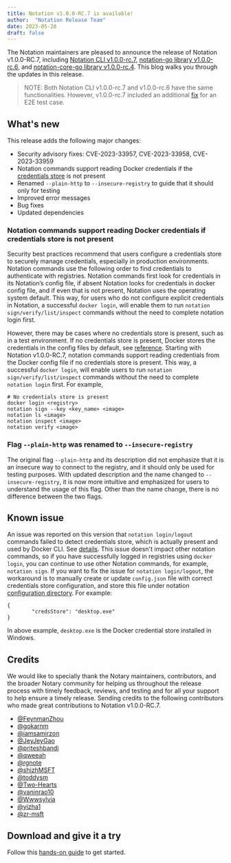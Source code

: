 ```yaml
---
title: Notation v1.0.0-RC.7 is available!
author:  "Notation Release Team"
date: 2023-05-28
draft: false
---
```


The Notation maintainers are pleased to announce the release of Notation v1.0.0-RC.7, including [Notation CLI v1.0.0-rc.7](https://github.com/notaryproject/notation/releases/tag/v1.0.0-rc.7), [notation-go library v1.0.0-rc.6](https://github.com/notaryproject/notation-go/releases/tag/v1.0.0-rc.6), and [notation-core-go library v1.0.0-rc.4](https://github.com/notaryproject/notation-core-go/releases/tag/v1.0.0-rc.4). This blog walks you through the updates in this release.

> NOTE: Both Notation CLI v1.0.0-rc.7 and v1.0.0-rc.6 have the same functionalities. However, v1.0.0-rc.7 included an additional [fix](https://github.com/notaryproject/notation/pull/690) for an E2E test case.

## What's new

This release adds the following major changes:

- Security advisory fixes: CVE-2023-33957, CVE-2023-33958, CVE-2023-33959
- Notation commands support reading Docker credentials if the [credentials store](https://docs.docker.com/engine/reference/commandline/login/#configure-the-credentials-store) is not present
- Renamed `--plain-http` to `--insecure-registry` to guide that it should only for testing
- Improved error messages
- Bug fixes
- Updated dependencies

### Notation commands support reading Docker credentials if credentials store is not present

Security best practices recommend that users configure a credentials store to securely manage credentials, especially in production environments. Notation commands use the following order to find credentials to authenticate with registries. Notation commands first look for credentials in its Notation’s config file, if absent Notation looks for credentials in docker config file, and if even that is not present, Notation uses the operating system default. This way, for users who do not configure explicit credentials in Notation, a successful `docker login`, will enable them to run `notation sign/verify/list/inspect` commands without the need to complete notation login first.

However, there may be cases where no credentials store is present, such as in a test environment. If no credentials store is present, Docker stores the credentials in the config files by default, see [reference](https://docs.docker.com/engine/reference/commandline/login/#default-behavior). Starting with Notation v1.0.0-RC.7, notation commands support reading credentials from the Docker config file if no credentials store is present. This way, a successful `docker login`, will enable users to run `notation sign/verify/list/inspect` commands without the need to complete `notation login` first. For example,

```console
# No credentials store is present
docker login <registry>
notation sign --key <key_name> <image>
notation ls <image>
notation inspect <image>
notation verify <image>
```

### Flag `--plain-http` was renamed to `--insecure-registry`

The original flag `--plain-http` and its description did not emphasize that it is an insecure way to connect to the registry, and it should only be used for testing purposes. With updated description and the name changed to `--insecure-registry`, it is now more intuitive and emphasized for users to understand the usage of this flag. Other than the name change, there is no difference between the two flags.

## Known issue

An issue was reported on this version that `notation login/logout` commands failed to detect credentials store, which is actually present and used by Docker CLI. See [details](https://github.com/notaryproject/notation/issues/696). This issue doesn't impact other notation commands, so if you have successfully logged in registries using `docker login`, you can continue to use other Notation commands, for example, `notation sign`. If you want to fix the issue for `notation login/logout`, the workaround is to manually create or update `config.json` file with correct credentials store configuration, and store this file under notation [configuration directory](https://notaryproject.dev/docs/concepts/directory-structure/#general-configuration). For example:

```jsonc
{
        "credsStore": "desktop.exe"
}
```

In above example, `desktop.exe` is the Docker credential store installed in Windows.

## Credits

We would like to specially thank the Notary maintainers, contributors, and the broader Notary community for helping us throughout the release process with timely feedback, reviews, and testing and for all your support to help ensure a timely release. Sending credits to the following contributors who made great contributions to Notation v1.0.0-RC.7.

- [@FeynmanZhou](https://github.com/FeynmanZhou)
- [@gokarnm](https://github.com/gokarnm)
- [@iamsamirzon](https://github.com/iamsamirzon)
- [@JeyJeyGao](https://github.com/JeyJeyGao)
- [@priteshbandi](https://github.com/priteshbandi)
- [@qweeah](https://github.com/qweeah)
- [@rgnote](https://github.com/rgnote)
- [@shizhMSFT](https://github.com/shizhMSFT)
- [@toddysm](https://github.com/toddysm)
- [@Two-Hearts](https://github.com/Two-Hearts)
- [@vaninrao10](https://github.com/vaninrao10)
- [@Wwwsylvia](https://github.com/Wwwsylvia)
- [@yizha1](https://github.com/yizha1)
- [@zr-msft](https://github.com/zr-msft)

## Download and give it a try

Follow this [hands-on guide](https://notaryproject.dev/docs/quickstart/) to get started.
